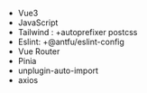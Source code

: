 - Vue3
- JavaScript
- Tailwind : +autoprefixer postcss
- Eslint: +@antfu/eslint-config
- Vue Router
- Pinia
- unplugin-auto-import
- axios
